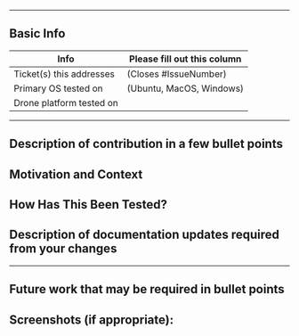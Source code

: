 <!-- Please fill out the following pull request template for non-trivial changes to help us process your PR faster and more efficiently.-->
 
---
 
## Basic Info
 
| Info | Please fill out this column |
| ------ | ----------- |
| Ticket(s) this addresses   | (Closes #IssueNumber) |
| Primary OS tested on | (Ubuntu, MacOS, Windows) |
| Drone platform tested on |  |
 
---
 
## Description of contribution in a few bullet points
 
<!--I added this neat new feature -->
<!-- Also fixed a typo here -->

## Motivation and Context

<!--- Why is this change required? What problem does it solve? -->
<!--- If it fixes an open issue, please link to the issue here. -->


 ## How Has This Been Tested?

<!--- Please describe in detail how you tested your changes. -->
<!--- Include details of your testing environment, and the tests you ran to -->
<!--- see how your change affects other areas of the code, etc. -->

## Description of documentation updates required from your changes
 
<!-- Added new parameter, so need to add that to default configs and documentation page -->
<!-- I added some capabilities, need to document them -->

---
 
## Future work that may be required in bullet points
 
<!-- I think there might be some optimizations to be made -->
<!-- I see a lot of redundancy in this package -->

## Screenshots (if appropriate):